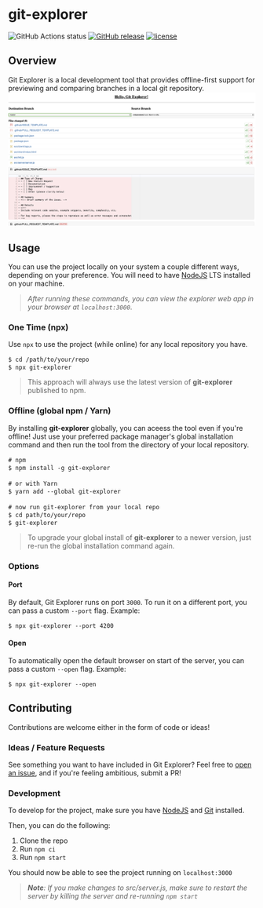 # git-explorer
![GitHub Actions status](https://github.com/thescientist13/git-explorer/workflows/Master%20Integration/badge.svg)
[![GitHub release](https://img.shields.io/github/tag/thescientist13/git-explorer.svg)](https://github.com/thescientist13/git-explorer/tags)
[![license](https://img.shields.io/github/license/thescientist13/git-explorer.svg?style=flat-square)](https://github.com/thescientist13/git-explorer)


## Overview
Git Explorer is a local development tool that provides offline-first support for previewing and comparing branches in a local git repository.
![git-explorer](./git-explorer.png)


## Usage
You can use the project locally on your system a couple different ways, depending on your preference.  You will need to have [NodeJS](https://nodejs.org/) LTS installed on your machine.

> _After running these commands, you can view the explorer web app in your browser at `localhost:3000`_.

### One Time (npx)
Use `npx` to use the project (while online) for any local repository you have.
```shell
$ cd /path/to/your/repo
$ npx git-explorer
```

> This approach will always use the latest version of **git-explorer** published to npm.

### Offline (global npm / Yarn)
By installing **git-explorer** globally, you can aceess the tool even if you're offline!  Just use your preferred package manager's global installation command and then run the tool from the directory of your local repository.
```shell
# npm
$ npm install -g git-explorer

# or with Yarn
$ yarn add --global git-explorer

# now run git-explorer from your local repo
$ cd path/to/your/repo
$ git-explorer
```

> To upgrade your global install of **git-explorer** to a newer version, just re-run the global installation command again.

### Options

#### Port

By default, Git Explorer runs on port `3000`. To run it on a different port, you can pass a custom `--port` flag.  Example:
```shell
$ npx git-explorer --port 4200
```

#### Open

 To automatically open the default browser on start of the server, you can pass a custom `--open` flag. Example:
```shell
$ npx git-explorer --open
```

## Contributing
Contributions are welcome either in the form of code or ideas!

### Ideas / Feature Requests
See something you want to have included in Git Explorer?  Feel free to [open an issue](https://github.com/thescientist13/git-explorer/issues), and if you're feeling ambitious, submit a PR!

### Development
To develop for the project, make sure you have [NodeJS](https://nodejs.org/) and [Git](https://git-scm.com/) installed.

Then, you can do the following:
1. Clone the repo
1. Run `npm ci`
1. Run `npm start`

You should now be able to see the project running on `localhost:3000`

> _**Note**: If you make changes to src/server.js, make sure to restart the server by killing the server and re-running `npm start`_